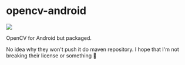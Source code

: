 # opencv-android
[![](https://jitpack.io/v/d-kicinski/opencv-android.svg)](https://jitpack.io/#d-kicinski/opencv-android)

OpenCV for Android but packaged.

No idea why they won't push it do maven repository. I hope that I'm not breaking their license or something :thinking:
